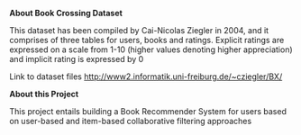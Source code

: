 **About Book Crossing Dataset**

This dataset has been compiled by Cai-Nicolas Ziegler in 2004, and it comprises of three tables for users, books and ratings. Explicit ratings are expressed on a scale from 1-10 (higher values denoting higher appreciation) and implicit rating is expressed by 0

Link to dataset files
http://www2.informatik.uni-freiburg.de/~cziegler/BX/

**About this Project**

This project entails building a Book Recommender System for users based on user-based and item-based collaborative filtering approaches